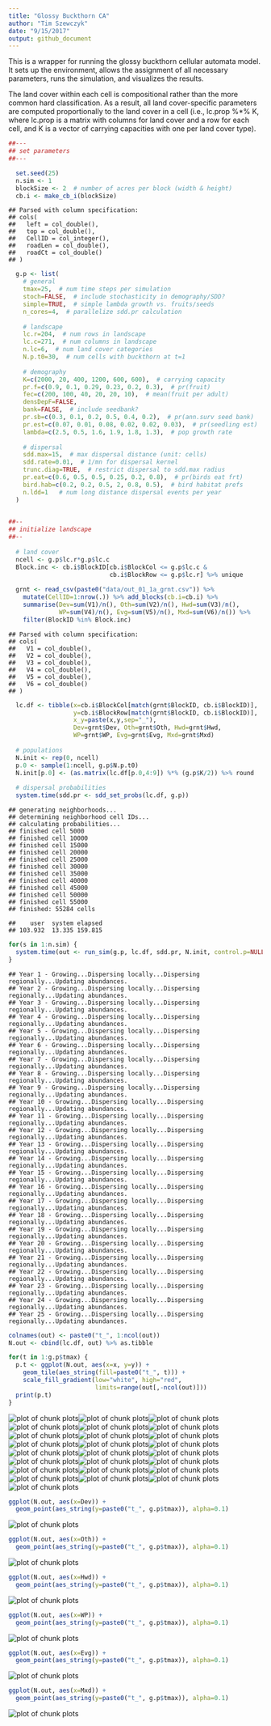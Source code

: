 ```yaml
---
title: "Glossy Buckthorn CA"
author: "Tim Szewczyk"
date: "9/15/2017"
output: github_document
---
```


This is a wrapper for running the glossy buckthorn cellular automata model. It sets up the environment, allows the assignment of all necessary parameters, runs the simulation, and visualizes the results.

The land cover within each cell is compositional rather than the more common hard classification. As a result, all land cover-specific parameters are computed proportionally to the land cover in a cell (i.e., lc.prop %*% K, where lc.prop is a matrix with columns for land cover and a row for each cell, and K is a vector of carrying capacities with one per land cover type).





```r
##---
## set parameters
##---

  set.seed(25)
  n.sim <- 1
  blockSize <- 2  # number of acres per block (width & height)
  cb.i <- make_cb_i(blockSize)
```

```
## Parsed with column specification:
## cols(
##   left = col_double(),
##   top = col_double(),
##   CellID = col_integer(),
##   roadLen = col_double(),
##   roadCt = col_double()
## )
```

```r
  g.p <- list(
    # general
    tmax=25,  # num time steps per simulation
    stoch=FALSE,  # include stochasticity in demography/SDD?
    simple=TRUE,  # simple lambda growth vs. fruits/seeds
    n_cores=4,  # parallelize sdd.pr calculation
    
    # landscape
    lc.r=204,  # num rows in landscape
    lc.c=271,  # num columns in landscape
    n.lc=6,  # num land cover categories
    N.p.t0=30,  # num cells with buckthorn at t=1
    
    # demography
    K=c(2000, 20, 400, 1200, 600, 600),  # carrying capacity
    pr.f=c(0.9, 0.1, 0.29, 0.23, 0.2, 0.3),  # pr(fruit)
    fec=c(200, 100, 40, 20, 20, 10),  # mean(fruit per adult)
    densDepF=FALSE,
    bank=FALSE,  # include seedbank?
    pr.sb=c(0.3, 0.1, 0.2, 0.5, 0.4, 0.2),  # pr(ann.surv seed bank)
    pr.est=c(0.07, 0.01, 0.08, 0.02, 0.02, 0.03),  # pr(seedling est)
    lambda=c(2.5, 0.5, 1.6, 1.9, 1.8, 1.3),  # pop growth rate
    
    # dispersal
    sdd.max=15,  # max dispersal distance (unit: cells)
    sdd.rate=0.01,  # 1/mn for dispersal kernel
    trunc.diag=TRUE,  # restrict dispersal to sdd.max radius
    pr.eat=c(0.6, 0.5, 0.5, 0.25, 0.2, 0.8),  # pr(birds eat frt)
    bird.hab=c(0.2, 0.2, 0.5, 2, 0.8, 0.5),  # bird habitat prefs
    n.ldd=1   # num long distance dispersal events per year
  )
  

##--
## initialize landscape
##--
  
  # land cover
  ncell <- g.p$lc.r*g.p$lc.c
  Block.inc <- cb.i$BlockID[cb.i$BlockCol <= g.p$lc.c &
                            cb.i$BlockRow <= g.p$lc.r] %>% unique
  
  grnt <- read_csv(paste0("data/out_01_1a_grnt.csv")) %>% 
    mutate(CellID=1:nrow(.)) %>% add_blocks(cb.i=cb.i) %>% 
    summarise(Dev=sum(V1)/n(), Oth=sum(V2)/n(), Hwd=sum(V3)/n(), 
              WP=sum(V4)/n(), Evg=sum(V5)/n(), Mxd=sum(V6)/n()) %>%
    filter(BlockID %in% Block.inc) 
```

```
## Parsed with column specification:
## cols(
##   V1 = col_double(),
##   V2 = col_double(),
##   V3 = col_double(),
##   V4 = col_double(),
##   V5 = col_double(),
##   V6 = col_double()
## )
```

```r
  lc.df <- tibble(x=cb.i$BlockCol[match(grnt$BlockID, cb.i$BlockID)],
                  y=cb.i$BlockRow[match(grnt$BlockID, cb.i$BlockID)],
                  x_y=paste(x,y,sep="_"),
                  Dev=grnt$Dev, Oth=grnt$Oth, Hwd=grnt$Hwd,
                  WP=grnt$WP, Evg=grnt$Evg, Mxd=grnt$Mxd)
  
  # populations
  N.init <- rep(0, ncell)
  p.0 <- sample(1:ncell, g.p$N.p.t0)
  N.init[p.0] <- (as.matrix(lc.df[p.0,4:9]) %*% (g.p$K/2)) %>% round
  
  # dispersal probabilities
  system.time(sdd.pr <- sdd_set_probs(lc.df, g.p))
```

```
## generating neighborhoods...
## determining neighborhood cell IDs...
## calculating probabilities...
## finished cell 5000 
## finished cell 10000 
## finished cell 15000 
## finished cell 20000 
## finished cell 25000 
## finished cell 30000 
## finished cell 35000 
## finished cell 40000 
## finished cell 45000 
## finished cell 50000 
## finished cell 55000 
## finished: 55284 cells
```

```
##    user  system elapsed 
## 103.932  13.335 159.815
```


```r
for(s in 1:n.sim) {
  system.time(out <- run_sim(g.p, lc.df, sdd.pr, N.init, control.p=NULL))
}
```

```
## Year 1 - Growing...Dispersing locally...Dispersing regionally...Updating abundances.
## Year 2 - Growing...Dispersing locally...Dispersing regionally...Updating abundances.
## Year 3 - Growing...Dispersing locally...Dispersing regionally...Updating abundances.
## Year 4 - Growing...Dispersing locally...Dispersing regionally...Updating abundances.
## Year 5 - Growing...Dispersing locally...Dispersing regionally...Updating abundances.
## Year 6 - Growing...Dispersing locally...Dispersing regionally...Updating abundances.
## Year 7 - Growing...Dispersing locally...Dispersing regionally...Updating abundances.
## Year 8 - Growing...Dispersing locally...Dispersing regionally...Updating abundances.
## Year 9 - Growing...Dispersing locally...Dispersing regionally...Updating abundances.
## Year 10 - Growing...Dispersing locally...Dispersing regionally...Updating abundances.
## Year 11 - Growing...Dispersing locally...Dispersing regionally...Updating abundances.
## Year 12 - Growing...Dispersing locally...Dispersing regionally...Updating abundances.
## Year 13 - Growing...Dispersing locally...Dispersing regionally...Updating abundances.
## Year 14 - Growing...Dispersing locally...Dispersing regionally...Updating abundances.
## Year 15 - Growing...Dispersing locally...Dispersing regionally...Updating abundances.
## Year 16 - Growing...Dispersing locally...Dispersing regionally...Updating abundances.
## Year 17 - Growing...Dispersing locally...Dispersing regionally...Updating abundances.
## Year 18 - Growing...Dispersing locally...Dispersing regionally...Updating abundances.
## Year 19 - Growing...Dispersing locally...Dispersing regionally...Updating abundances.
## Year 20 - Growing...Dispersing locally...Dispersing regionally...Updating abundances.
## Year 21 - Growing...Dispersing locally...Dispersing regionally...Updating abundances.
## Year 22 - Growing...Dispersing locally...Dispersing regionally...Updating abundances.
## Year 23 - Growing...Dispersing locally...Dispersing regionally...Updating abundances.
## Year 24 - Growing...Dispersing locally...Dispersing regionally...Updating abundances.
## Year 25 - Growing...Dispersing locally...Dispersing regionally...Updating abundances.
```



```r
colnames(out) <- paste0("t_", 1:ncol(out))
N.out <- cbind(lc.df, out) %>% as.tibble

for(t in 1:g.p$tmax) {
  p.t <- ggplot(N.out, aes(x=x, y=y)) + 
    geom_tile(aes_string(fill=paste0("t_", t))) + 
    scale_fill_gradient(low="white", high="red", 
                        limits=range(out[,-ncol(out)]))
  print(p.t)
}
```

![plot of chunk plots](ca_wrapper//plots-1.png)![plot of chunk plots](ca_wrapper//plots-2.png)![plot of chunk plots](ca_wrapper//plots-3.png)![plot of chunk plots](ca_wrapper//plots-4.png)![plot of chunk plots](ca_wrapper//plots-5.png)![plot of chunk plots](ca_wrapper//plots-6.png)![plot of chunk plots](ca_wrapper//plots-7.png)![plot of chunk plots](ca_wrapper//plots-8.png)![plot of chunk plots](ca_wrapper//plots-9.png)![plot of chunk plots](ca_wrapper//plots-10.png)![plot of chunk plots](ca_wrapper//plots-11.png)![plot of chunk plots](ca_wrapper//plots-12.png)![plot of chunk plots](ca_wrapper//plots-13.png)![plot of chunk plots](ca_wrapper//plots-14.png)![plot of chunk plots](ca_wrapper//plots-15.png)![plot of chunk plots](ca_wrapper//plots-16.png)![plot of chunk plots](ca_wrapper//plots-17.png)![plot of chunk plots](ca_wrapper//plots-18.png)![plot of chunk plots](ca_wrapper//plots-19.png)![plot of chunk plots](ca_wrapper//plots-20.png)![plot of chunk plots](ca_wrapper//plots-21.png)![plot of chunk plots](ca_wrapper//plots-22.png)![plot of chunk plots](ca_wrapper//plots-23.png)![plot of chunk plots](ca_wrapper//plots-24.png)![plot of chunk plots](ca_wrapper//plots-25.png)

```r
ggplot(N.out, aes(x=Dev)) + 
  geom_point(aes_string(y=paste0("t_", g.p$tmax)), alpha=0.1)
```

![plot of chunk plots](ca_wrapper//plots-26.png)

```r
ggplot(N.out, aes(x=Oth)) + 
  geom_point(aes_string(y=paste0("t_", g.p$tmax)), alpha=0.1)
```

![plot of chunk plots](ca_wrapper//plots-27.png)

```r
ggplot(N.out, aes(x=Hwd)) + 
  geom_point(aes_string(y=paste0("t_", g.p$tmax)), alpha=0.1)
```

![plot of chunk plots](ca_wrapper//plots-28.png)

```r
ggplot(N.out, aes(x=WP)) + 
  geom_point(aes_string(y=paste0("t_", g.p$tmax)), alpha=0.1)
```

![plot of chunk plots](ca_wrapper//plots-29.png)

```r
ggplot(N.out, aes(x=Evg)) + 
  geom_point(aes_string(y=paste0("t_", g.p$tmax)), alpha=0.1)
```

![plot of chunk plots](ca_wrapper//plots-30.png)

```r
ggplot(N.out, aes(x=Mxd)) + 
  geom_point(aes_string(y=paste0("t_", g.p$tmax)), alpha=0.1)
```

![plot of chunk plots](ca_wrapper//plots-31.png)




